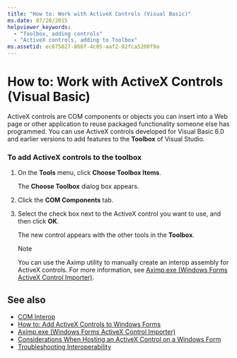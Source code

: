 ```yaml
---
title: "How to: Work with ActiveX Controls (Visual Basic)"
ms.date: 07/20/2015
helpviewer_keywords: 
  - "Toolbox, adding controls"
  - "ActiveX controls, adding to Toolbox"
ms.assetid: ec675027-866f-4c05-aaf2-92fca5200f9a
---
```

# How to: Work with ActiveX Controls (Visual Basic)
ActiveX controls are COM components or objects you can insert into a Web page or other application to reuse packaged functionality someone else has programmed. You can use ActiveX controls developed for Visual Basic 6.0 and earlier versions to add features to the **Toolbox** of Visual Studio.  
  
### To add ActiveX controls to the toolbox  
  
1.  On the **Tools** menu, click **Choose Toolbox Items**.  
  
     The **Choose Toolbox** dialog box appears.  
  
2.  Click the **COM Components** tab.  
  
3.  Select the check box next to the ActiveX control you want to use, and then click **OK**.  
  
     The new control appears with the other tools in the **Toolbox**.  
  
    > [!NOTE]
    >  You can use the Aximp utility to manually create an interop assembly for ActiveX controls. For more information, see [Aximp.exe (Windows Forms ActiveX Control Importer)](../../../framework/tools/aximp-exe-windows-forms-activex-control-importer.md).  
  
## See also

- [COM Interop](../../../visual-basic/programming-guide/com-interop/index.md)  
- [How to: Add ActiveX Controls to Windows Forms](../../../framework/winforms/controls/how-to-add-activex-controls-to-windows-forms.md)  
- [Aximp.exe (Windows Forms ActiveX Control Importer)](../../../framework/tools/aximp-exe-windows-forms-activex-control-importer.md)  
- [Considerations When Hosting an ActiveX Control on a Windows Form](../../../framework/winforms/controls/considerations-when-hosting-an-activex-control-on-a-windows-form.md)  
- [Troubleshooting Interoperability](../../../visual-basic/programming-guide/com-interop/troubleshooting-interoperability.md)
